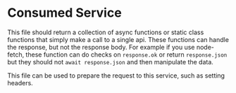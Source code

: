 # Consumed Service

This file should return a collection of async functions or static class functions that simply make a call to a single api. These functions can handle the response, but not the response body. For example if you use node-fetch, these function can do checks on `response.ok` or return `response.json` but they should not `await response.json` and then manipulate the data.

This file can be used to prepare the request to this service, such as setting headers.

